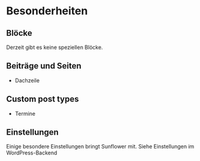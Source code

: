 # Besonderheiten

## Blöcke
Derzeit gibt es keine speziellen Blöcke.

## Beiträge und Seiten
- Dachzeile

## Custom post types
- Termine

## Einstellungen
Einige besondere Einstellungen bringt Sunflower mit. Siehe Einstellungen im WordPress-Backend